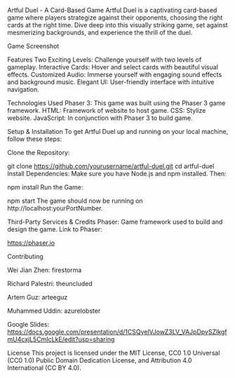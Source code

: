 Artful Duel - A Card-Based Game
Artful Duel is a captivating card-based game where players strategize against their opponents, choosing the right cards at the right time. Dive deep into this visually striking game, set against mesmerizing backgrounds, and experience the thrill of the duel.

Game Screenshot

Features
Two Exciting Levels: Challenge yourself with two levels of gameplay.
Interactive Cards: Hover and select cards with beautiful visual effects.
Customized Audio: Immerse yourself with engaging sound effects and background music.
Elegant UI: User-friendly interface with intuitive navigation.

Technologies Used
Phaser 3: This game was built using the Phaser 3 game framework.
HTML: Framework of website to host game.
CSS: Stylize website.
JavaScript: In conjunction with Phaser 3 to build game.

Setup & Installation
To get Artful Duel up and running on your local machine, follow these steps:

Clone the Repository:

git clone https://github.com/yourusername/artful-duel.git
cd artful-duel
Install Dependencies:
Make sure you have Node.js and npm installed. Then:


npm install
Run the Game:


npm start
The game should now be running on http://localhost:yourPortNumber.

Third-Party Services & Credits
Phaser: Game framework used to build and design the game. Link to Phaser:

https://phaser.io

Contributing

Wei Jian Zhen: firestorma

Richard Palestri: theuncluded

Artem Guz: arteeguz

Muhammed Uddin: azurelobster

Google Slides:
https://docs.google.com/presentation/d/1CSQyelVJowZ3LV_VAJpDpvSZIkgfmU4cxjL5CmIcLkE/edit?usp=sharing

License
This project is licensed under the MIT License, CC0 1.0 Universal (CC0 1.0)
Public Domain Dedication License, and Attribution 4.0 International (CC BY 4.0).
